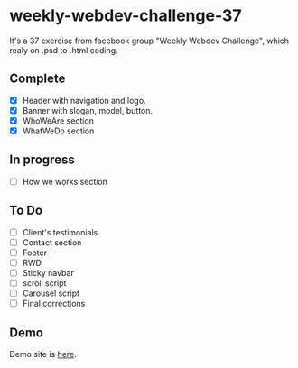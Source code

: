 # weekly-webdev-challenge-37
It's a 37 exercise from facebook group "Weekly Webdev Challenge", which realy on .psd to .html coding.

## Complete
- [x] Header with navigation and logo.
- [x] Banner with slogan, model, button.
- [x] WhoWeAre section
- [x] WhatWeDo section
## In progress
- [ ] How we works section
## To Do
- [ ] Client's testimonials
- [ ] Contact section
- [ ] Footer
- [ ] RWD
- [ ] Sticky navbar
- [ ] scroll script
- [ ] Carousel script
- [ ] Final corrections

## Demo
Demo site is [here](https://gizyk.github.io/weekly-webdev-challenge-37/index.html).